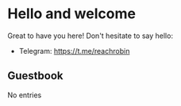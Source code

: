 # Hello and welcome

Great to have you here! Don't hesitate to say hello:

- Telegram: https://t.me/reachrobin

## Guestbook

No entries
